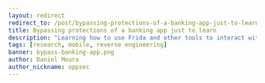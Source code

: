 ```yaml
---
layout: redirect
redirect_to: /post/bypassing-protections-of-a-banking-app-just-to-learn
title: Bypassing protections of a banking app just to learn
description: "Learning how to use Frida and other tools to interact with mobile apps."
tags: [research, mobile, reverse engineering]
banner: bypass-banking-app.png
author: Daniel Moura
author_nickname: oppsec
---
```

